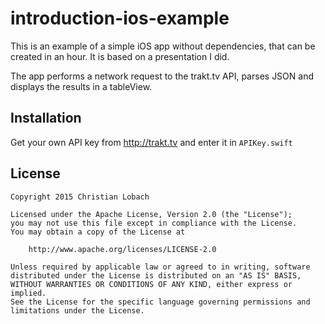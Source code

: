 # introduction-ios-example
This is an example of a simple iOS app without dependencies, that can be created in an hour. It is based on a presentation I did.

The app performs a network request to the trakt.tv API, parses JSON and displays the results in a tableView.

## Installation
Get your own API key from http://trakt.tv and enter it in `APIKey.swift`

## License
```
Copyright 2015 Christian Lobach

Licensed under the Apache License, Version 2.0 (the "License");
you may not use this file except in compliance with the License.
You may obtain a copy of the License at

    http://www.apache.org/licenses/LICENSE-2.0

Unless required by applicable law or agreed to in writing, software
distributed under the License is distributed on an "AS IS" BASIS,
WITHOUT WARRANTIES OR CONDITIONS OF ANY KIND, either express or implied.
See the License for the specific language governing permissions and
limitations under the License.
```
